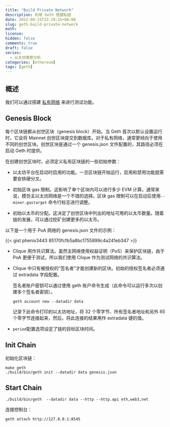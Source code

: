 ```yaml
---
title: "Build Private Network"
description: 利用 Geth 搭建私链
date: 2022-09-15T23:19:15+08:00
slug: geth-build-private-network
math:
license:
hidden: false
comments: true
draft: false
series:
  - 以太坊情景分析
categories: [ethereum]
tags: [geth]
---
```


## 概述

我们可以通过搭建 [私有网络](https://geth.ethereum.org/docs/fundamentals/private-network) 来进行测试功能。

## Genesis Block

每个区块链都从创世区块（genesis block）开始。当 Geth 首次以默认设置运行时，它会将 Mainnet 创世区块提交到数据库。对于私有网络，通常更倾向于使用不同的创世区块。创世区块是通过一个 genesis.json 文件配置的，其路径必须在启动 Geth 时提供。

在创建创世区块时，必须定义私有区块链的一些初始参数：

- 以太坊平台在启动时启用的功能。一旦区块链开始运行，启用和禁用功能就需要安排硬分叉。

- 初始区块 gas 限制。这影响了单个区块内可以进行多少 EVM 计算。通常来说，模仿主以太坊网络是一个不错的选择。区块 gas 限制可以在启动后使用`--miner.gastarget` 命令行标志进行调整。

- 初始以太币的分配。这决定了创世区块中列出的地址可用的以太币数量。随着链的发展，可以通过挖矿创建更多的以太币。

以下是一个用于 PoA 网络的 genesis.json 文件的示例：

{{< gist phenix3443 85170fcfb5a8bc1755899c4a241eb347 >}}

- Clique 用作共识算法。虽然主网络使用权益证明（PoS）来保护区块链，由于 PoA 更便于测试，所以我们使用 Clique 作为测试网络的共识算法。
- Clique 中只有被授权的“签名者”才能创建新的区块。初始的授权签名者必须通过 extradata 字段配置。

  签名者账户密钥可以通过使用 geth 账户命令生成（此命令可以运行多次以创建多个签名者密钥）。

  ```shell
  geth account new --datadir data
  ```

  记录下此命令打印的以太坊地址，将 32 个零字节、所有签名者地址和另外 65 个零字节连接起来，然后，将此连接的结果用作 extradata 键的值。

- `period`配置选项设定了链的目标区块时间。

## Init Chain

初始化区块链：

```shell
make geth
./build/bin/geth init --datadir data genesis.json
```

## Start Chain

```shell
./build/bin/geth  --datadir data --http --http.api eth,web3,net
```

连接控制台：

```shell
geth attach http://127.0.0.1:8545
```

